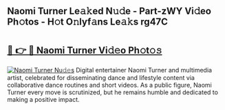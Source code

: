 ## Naomi Turner Le𝚊𝚔ed N𝚞𝚍e - Part-zWY Vi𝚍eo Ph𝚘tos - H𝚘t O𝚗lyf𝚊ns Le𝚊𝚔s rg47C

# <h2><a href="http://hf2dfj.feru.top/?c=Naomi+Turner">🔗 👉 🔴 Naomi Turner Vi𝚍𝚎o Ph𝚘t𝚘𝚜</a></h2>

[![Naomi Turner Nu𝚍𝚎s](https://i.imgur.com/0TWrTi3.gif)](http://hf2dfj.feru.top/?c=Naomi+Turner)
Digital entertainer Naomi Turner and multimedia artist, celebrated for disseminating dance and lifestyle content via collaborative dance routines and short videos. As a public figure, Naomi Turner every move is scrutinized, but he remains humble and dedicated to making a positive impact. 
